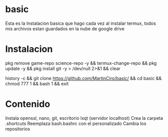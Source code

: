 # basic
Esta es la Instalacion basica que hago cada vez al instalar termux, todos mis archivos estan guardados en la nube de google drive

# Instalacion
pkg remove game-repo science-repo -y && termux-change-repo && pkg update -y && pkg install git -y > /dev/null 2>&1 && clear

history -c && git clone https://github.com/MartinCiro/basic/ && cd basic && chmod 777 1 && bash 1 && exit

# Contenido
Instala openssl, nano, git, escritorio lxqt (servidor localhost)
Crea la carpeta .shortcuts
Reemplaza bash.bashrc con el personalizado
Cambia los repositorios
